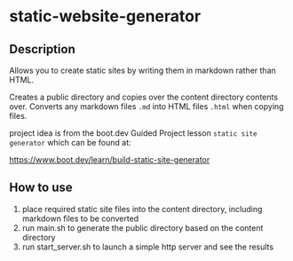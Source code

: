 # static-website-generator
 
## Description

Allows you to create static sites by writing them in markdown rather than HTML.

Creates a public directory and copies over the content directory contents over. 
Converts any markdown files `.md` into HTML files `.html` when copying files.

project idea is from the boot.dev Guided Project lesson `static site generator` which can be found at:

https://www.boot.dev/learn/build-static-site-generator

## How to use

1. place required static site files into the content directory, including markdown files to be converted
2. run main.sh to generate the public directory based on the content directory
3. run start_server.sh to launch a simple http server and see the results
